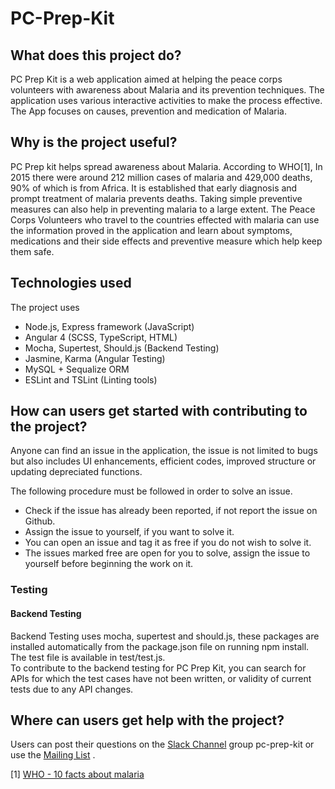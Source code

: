 # PC-Prep-Kit

## What does this project do?  
PC Prep Kit is a web application aimed at helping the peace corps volunteers with awareness about Malaria and its prevention techniques. The application uses various interactive activities to make the process effective. The App focuses on causes, prevention and medication of Malaria.

## Why is the project useful? 
PC Prep kit helps spread awareness about Malaria. According to WHO[1], In 2015 there were around 212 million cases of malaria and 429,000 deaths, 90% of which is from Africa.  It is established that early diagnosis and prompt treatment of malaria prevents deaths. Taking simple preventive measures can also help in preventing malaria to a large extent. The Peace Corps Volunteers who travel to the countries effected with malaria can use the information proved in the application and learn about symptoms, medications and their side effects and preventive measure which help keep them safe. 

## Technologies used
The project uses 
* Node.js, Express framework (JavaScript)
* Angular 4 (SCSS, TypeScript, HTML)
* Mocha, Supertest, Should.js (Backend Testing)
* Jasmine, Karma (Angular Testing)
* MySQL + Sequalize ORM 
* ESLint and TSLint (Linting tools)

## How can users get started with contributing to the project? 
  
Anyone can find an issue in the application, the issue is not limited to bugs but also includes UI enhancements, efficient codes, improved structure or updating depreciated functions.  
  
The following procedure must be followed in order to solve an issue.    
  
* Check if the issue has already been reported, if not report the issue on Github.
* Assign the issue to yourself, if you want to solve it.  
* You can open an issue and tag it as free if you do not wish to solve it. 
* The issues marked free are open for you to solve, assign the issue to yourself before beginning the work on it.  


### Testing 
#### Backend Testing
Backend Testing uses mocha, supertest and should.js, these packages are installed automatically from the package.json file  on running npm install.  
The test file is available in test/test.js.  
To contribute to the backend testing for PC Prep Kit, you can search for APIs for which the test cases have not been written, or validity of current tests due to any API changes.   

## Where can users get help with the project?
Users can post their questions on the [Slack Channel](http://systers.io/slack-systers-opensource/) group pc-prep-kit or use the [Mailing List](http://systers.org/mailman/listinfo/systers-dev) . 

[1] [WHO - 10 facts about malaria](www.who.int/features/factfiles/malaria/en/)
